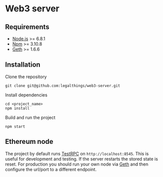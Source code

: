 # Web3 server

## Requirements

- [Node.js](https://nodejs.org/en/download/) >= 6.8.1
- [Npm](https://www.npmjs.com/get-npm/) >= 3.10.8
- [Geth](https://geth.ethereum.org/downloads/) >= 1.6.6

## Installation

Clone the repository

```
git clone git@github.com:legalthings/web3-server.git
```

Install dependencies

```
cd <project_name>
npm install
```

Build and run the project

```
npm start
```

## Ethereum node

The project by default runs [TestRPC](https://github.com/ethereumjs/testrpc) on `http://localhost:8545`.
This is useful for development and testing. If the server restarts the stored state is reset.
For production you should run your own node via [Geth](https://geth.ethereum.org/downloads/) and then configure the url/port to a different endpoint.
